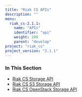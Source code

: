 ```yaml
---
title: "Riak CS APIs"
description: ""
menu:
  riak_cs-2.1.1:
    name: "APIs"
    identifier: "api"
    weight: 200
    parent: "develop"
project: "riak_cs"
project_version: "2.1.1"
---
```


### In This Section

- [Riak CS Storage API](./storage)
- [Riak CS S3 Storage API](./storage/s3)
- [Riak CS OpenStack Storage API](./storage/openstack)
